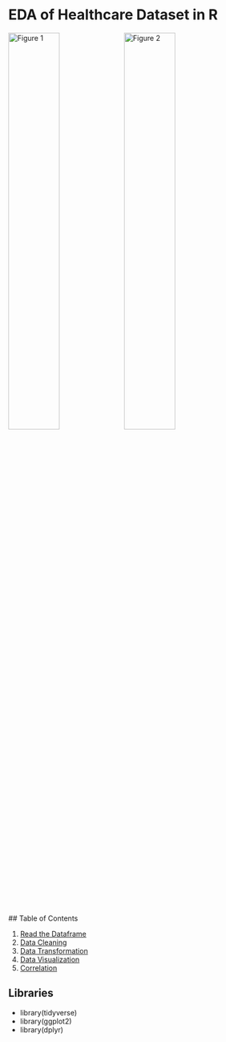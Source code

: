 # EDA of Healthcare Dataset in R
<div>
  <img src="https://github.com/ishmaelrezaei/R/raw/main/Healthcare%20Dataset%20in%20R/FIGs/DaysInHospital.png" alt="Figure 1" style="width: 45%; display: inline-block;">
  <img src="https://github.com/ishmaelrezaei/R/raw/main/Healthcare%20Dataset%20in%20R/FIGs/group4.png" alt="Figure 2" style="width: 45%; display: inline-block;">
</div>
## Table of Contents

1. [Read the Dataframe](#read-the-dataframe)
2. [Data Cleaning](#data-cleaning)
3. [Data Transformation](#data-transformation)
4. [Data Visualization](#data-visualization)
5. [Correlation](#correlation)

## Libraries
- library(tidyverse)
- library(ggplot2)
- library(dplyr)
